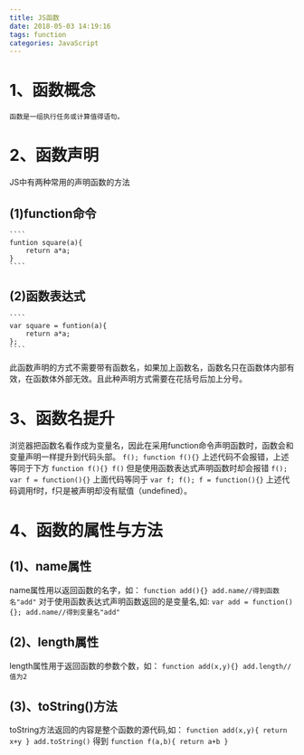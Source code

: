 ```yaml
---
title: JS函数
date: 2018-05-03 14:19:16
tags: function
categories: JavaScript
---
```

# 1、函数概念
    函数是一组执行任务或计算值得语句。

# 2、函数声明
JS中有两种常用的声明函数的方法
## (1)function命令
    ````
    funtion square(a){
        return a*a;
    }
    ````
## (2)函数表达式
<!-- more -->
    ````
    var square = funtion(a){
        return a*a;
    };
    ````
此函数声明的方式不需要带有函数名，如果加上函数名，函数名只在函数体内部有效，在函数体外部无效。且此种声明方式需要在花括号后加上分号。
# 3、函数名提升
浏览器把函数名看作成为变量名，因此在采用function命令声明函数时，函数会和变量声明一样提升到代码头部。
    ````
    f();
    function f(){}
    ````
上述代码不会报错，上述等同于下方
    ````
    function f(){}
    f()
    ````
但是使用函数表达式声明函数时却会报错
    ````
    f();
    var f = function(){}
    ````
上面代码等同于
    ````
    var f;
    f();
    f = function(){}
    ````
上述代码调用f时，f只是被声明却没有赋值（undefined）。
# 4、函数的属性与方法
## (1)、name属性
name属性用以返回函数的名字，如：
    ````
    function add(){}
    add.name//得到函数名"add"
    ````
对于使用函数表达式声明函数返回的是变量名,如:
    ````
    var add = function(){};
    add.name//得到变量名"add"
    ````
## (2)、length属性
length属性用于返回函数的参数个数，如：
    ````
    function add(x,y){}
    add.length//值为2
    ````
## (3)、toString()方法
toString方法返回的内容是整个函数的源代码,如：
    ````
    function add(x,y){
        return x+y
    }
    add.toString()
    ````
    得到
    ````
    function f(a,b){
     return a+b
    }
    ````
